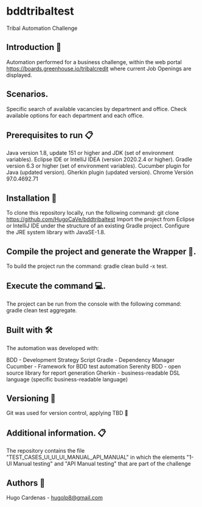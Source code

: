 # bddtribaltest
Tribal Automation Challenge

## Introduction 🚀

Automation performed for a business challenge, within the web portal https://boards.greenhouse.io/tribalcredit where current Job Openings are displayed.

## Scenarios.

Specific search of available vacancies by department and office.
Check available options for each department and each office.

## Prerequisites to run 📋

Java version 1.8, update 151 or higher and JDK (set of environment variables).
Eclipse IDE or IntelliJ IDEA (version 2020.2.4 or higher).
Gradle version 6.3 or higher (set of environment variables).
Cucumber plugin for Java (updated version).
Gherkin plugin (updated version).
Chrome Versión 97.0.4692.71

## Installation 🔧

To clone this repository locally, run the following command: git clone https://github.com/HugoCaVe/bddtribaltest
Import the project from Eclipse or IntelliJ IDE under the structure of an existing Gradle project.
Configure the JRE system library with JavaSE-1.8.

## Compile the project and generate the Wrapper 🔨.

To build the project run the command: gradle clean build -x test.

## Execute the command 💻.

The project can be run from the console with the following command: gradle clean test aggregate.

## Built with 🛠

The automation was developed with:

BDD - Development Strategy
Script
Gradle - Dependency Manager
Cucumber - Framework for BDD test automation
Serenity BDD - open source library for report generation
Gherkin - business-readable DSL language (specific business-readable language)

## Versioning 📌

Git was used for version control, applying TBD 🔀

## Additional information. 📋

The repository contains the file "TEST_CASES_UI_UI_UI_MANUAL_API_MANUAL" in which the elements "1-UI Manual testing" and "API Manual
testing" that are part of the challenge

## Authors 👨

Hugo Cardenas - hugolp8@gmail.com
